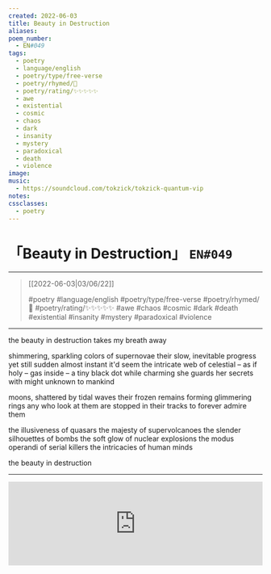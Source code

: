 ```yaml
---
created: 2022-06-03
title: Beauty in Destruction
aliases:
poem_number:
  - EN#049
tags:
  - poetry
  - language/english
  - poetry/type/free-verse
  - poetry/rhymed/🔴
  - poetry/rating/✨✨✨✨✨
  - awe
  - existential
  - cosmic
  - chaos
  - dark
  - insanity
  - mystery
  - paradoxical
  - death
  - violence
image:
music:
  - https://soundcloud.com/tokzick/tokzick-quantum-vip
notes:
cssclasses:
  - poetry
---
```

# 「Beauty in Destruction」 `EN#049`

---

> [[2022-06-03|03/06/22]]
> 
> #poetry 
> #language/english 
> #poetry/type/free-verse 
> #poetry/rhymed/🔴 
> #poetry/rating/✨✨✨✨✨ 
> #awe #chaos #cosmic #dark #death #existential #insanity #mystery #paradoxical #violence 

---

the beauty in destruction
takes my breath away

shimmering, sparkling colors
of supernovae
their slow, inevitable progress
yet still sudden
almost instant it'd seem
the intricate web
of celestial – as if holy – gas
inside – a tiny black dot
while charming
she guards her secrets with might
unknown to mankind

moons, shattered by tidal waves
their frozen remains
forming glimmering rings
any who look at them
are stopped in their tracks
to forever admire them

the illusiveness of quasars
the majesty of supervolcanoes
the slender silhouettes of bombs
the soft glow of nuclear explosions
the modus operandi of serial killers
the intricacies of human minds




the beauty in destruction

---

<iframe width="100%" height="166" scrolling="no" frameborder="no" allow="autoplay" src="https://w.soundcloud.com/player/?url=https%3A//api.soundcloud.com/tracks/1227284536&color=%23ff5500&auto_play=false&hide_related=false&show_comments=true&show_user=true&show_reposts=false&show_teaser=true&visual=true"></iframe>